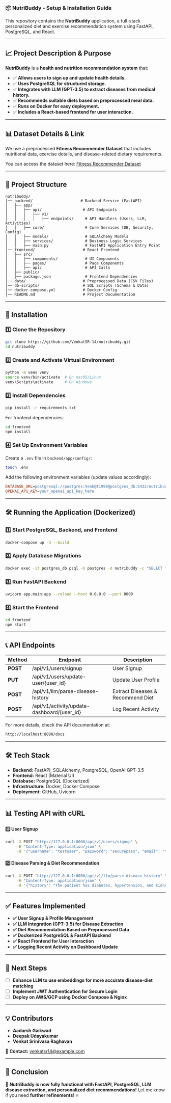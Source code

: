 ### 📦 NutriBuddy - Setup & Installation Guide

This repository contains the **NutriBuddy** application, a full-stack personalized diet and exercise recommendation system using FastAPI, PostgreSQL, and React.

---

## 📈 Project Description & Purpose

**NutriBuddy** is a **health and nutrition recommendation system** that:

- ✅ **Allows users to sign up and update health details.**
- ✅ **Uses PostgreSQL for structured storage.**
- ✅ **Integrates with LLM (GPT-3.5) to extract diseases from medical history.**
- ✅ **Recommends suitable diets based on preprocessed meal data.**
- ✅ **Runs on Docker for easy deployment.**
- ✅ **Includes a React-based frontend for user interaction.**

---

## 📊 Dataset Details & Link

We use a preprocessed **Fitness Recommender Dataset** that includes nutritional data, exercise details, and disease-related dietary requirements.

You can access the dataset here: [Fitness Recommender Dataset](https://www.kaggle.com/datasets/venkyy123/fitness-recommender-dataset/data)

---

## 📂 Project Structure

```
nutribuddy/
│── backend/                     # Backend Service (FastAPI)
│   ├── app/
│   │   ├── api/                  # API Endpoints
│   │   │   ├── v1/
│   │   │   │   ├── endpoints/     # API Handlers (Users, LLM, Activities)
│   │   ├── core/                  # Core Services (DB, Security, Config)
│   │   ├── models/                # SQLAlchemy Models
│   │   ├── services/              # Business Logic Services
│   │   ├── main.py                # FastAPI Application Entry Point
│── frontend/                     # React Frontend
│   ├── src/
│   │   ├── components/            # UI Components
│   │   ├── pages/                 # Page Components
│   │   ├── api/                   # API Calls
│   ├── public/
│   ├── package.json               # Frontend Dependencies
│── data/                         # Preprocessed Data (CSV Files)
│── db-scripts/                   # SQL Scripts (Schema & Data)
│── docker-compose.yml            # Docker Config
│── README.md                     # Project Documentation
```

---

## 🚀 Installation

### 1️⃣ Clone the Repository

```sh
git clone https://github.com/VenkatSR-14/nutribuddy.git
cd nutribuddy
```

### 2️⃣ Create and Activate Virtual Environment

```sh
python -m venv venv
source venv/bin/activate  # On macOS/Linux
venv\Scripts\activate     # On Windows
```

### 3️⃣ Install Dependencies

```sh
pip install -r requirements.txt
```

For frontend dependencies:

```sh
cd frontend
npm install
```

### 4️⃣ Set Up Environment Variables

Create a `.env` file in `backend/app/config/`:

```sh
touch .env
```

Add the following environment variables (update values accordingly):

```ini
DATABASE_URL=postgresql://postgres:Venk@t1998@postgres_db:5432/nutribuddy
OPENAI_API_KEY=your_openai_api_key_here
```

---

## 🛠️ Running the Application (Dockerized)

### 1️⃣ Start PostgreSQL, Backend, and Frontend

```sh
docker-compose up -d --build
```

### 2️⃣ Apply Database Migrations

```sh
docker exec -it postgres_db psql -U postgres -d nutribuddy -c "SELECT * FROM users;"
```

### 3️⃣ Run FastAPI Backend

```sh
uvicorn app.main:app --reload --host 0.0.0.0 --port 8000
```

### 4️⃣ Start the Frontend

```sh
cd frontend
npm start
```

---

## 📞 API Endpoints

| Method   | Endpoint                                     | Description                       |
| -------- | -------------------------------------------- | --------------------------------- |
| **POST** | /api/v1/users/signup                         | User Signup                       |
| **PUT**  | /api/v1/users/update-user/{user\_id}         | Update User Profile               |
| **POST** | /api/v1/llm/parse-disease-history            | Extract Diseases & Recommend Diet |
| **POST** | /api/v1/activity/update-dashboard/{user\_id} | Log Recent Activity               |

For more details, check the API documentation at:

```sh
http://localhost:8000/docs
```

---

## 🛠️ Tech Stack

- **Backend:** FastAPI, SQLAlchemy, PostgreSQL, OpenAI GPT-3.5
- **Frontend:** React (Material UI)
- **Database:** PostgreSQL (Dockerized)
- **Infrastructure:** Docker, Docker Compose
- **Deployment:** GitHub, Uvicorn

---

## 📊 Testing API with cURL

#### 1️⃣ User Signup

```sh
curl -X POST "http://127.0.0.1:8000/api/v1/users/signup" \
     -H "Content-Type: application/json" \
     -d '{"username": "testuser", "password": "securepass", "email": "test@example.com", "veg_non": true, "height": 170, "weight": 70, "disease": "hypertension"}'
```

#### 2️⃣ Disease Parsing & Diet Recommendation

```sh
curl -X POST "http://127.0.0.1:8000/api/v1/llm/parse-disease-history" \
     -H "Content-Type: application/json" \
     -d '{"history": "The patient has diabetes, hypertension, and kidney disease."}'
```

---

## ✅ Features Implemented

- **✅ User Signup & Profile Management**
- **✅ LLM Integration (GPT-3.5) for Disease Extraction**
- **✅ Diet Recommendation Based on Preprocessed Data**
- **✅ Dockerized PostgreSQL & FastAPI Backend**
- **✅ React Frontend for User Interaction**
- **✅ Logging Recent Activity on Dashboard Update**

---

## 📝 Next Steps

- [ ] **Enhance LLM to use embeddings for more accurate disease-diet matching**
- [ ] **Implement JWT Authentication for Secure Login**
- [ ] **Deploy on AWS/GCP using Docker Compose & Nginx**

---

## 💡 Contributors

- **Aadarsh Gaikwad**
- **Deepak Udayakumar**
- **Venkat Srinivasa Raghavan**

💎 **Contact:** [venkatsr14@example.com](mailto:venkatsr14@example.com)

---

## 🎯 Conclusion

🚀 **NutriBuddy is now fully functional with FastAPI, PostgreSQL, LLM disease extraction, and personalized diet recommendations!** Let me know if you need **further refinements**! 🔥

